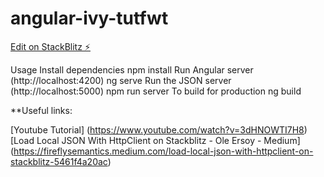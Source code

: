 # angular-ivy-tutfwt

[Edit on StackBlitz ⚡️](https://stackblitz.com/edit/angular-ivy-tutfwt)

Usage
Install dependencies
npm install
Run Angular server (http://localhost:4200)
ng serve
Run the JSON server (http://localhost:5000)
npm run server
To build for production
ng build

**Useful links:

[Youtube Tutorial] (https://www.youtube.com/watch?v=3dHNOWTI7H8)
[Load Local JSON With HttpClient on Stackblitz - Ole Ersoy - Medium] (https://fireflysemantics.medium.com/load-local-json-with-httpclient-on-stackblitz-5461f4a20ac)